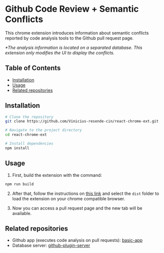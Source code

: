# Github Code Review + Semantic Conflicts

This chrome extension introduces information about semantic conflicts reported by code analysis tools to the Github pull request page.

_\*The analysis information is located on a separated database. This extension only modifies the UI to display the conflicts._

## Table of Contents

- [Installation](#installation)
- [Usage](#usage)
- [Related repositories](#related-repositories)

## Installation

```bash
# Clone the repository
git clone https://github.com/Vinicius-resende-cin/react-chrome-ext.git

# Navigate to the project directory
cd react-chrome-ext

# Install dependencies
npm install
```

## Usage

1. First, build the extension with the command:

```bash
npm run build
```

2. After that, follow the instructions on [this link](https://developer.chrome.com/docs/extensions/get-started/tutorial/hello-world#load-unpacked) and select the `dist` folder to load the extension on your chrome compatible browser.

3. Now you can access a pull request page and the new tab will be available.

## Related repositories

- Github app (executes code analysis on pull requests): [basic-app](https://github.com/Vinicius-resende-cin/basic-app)
- Database server: [github-plugin-server](https://github.com/Vinicius-resende-cin/github-plugin-server)
